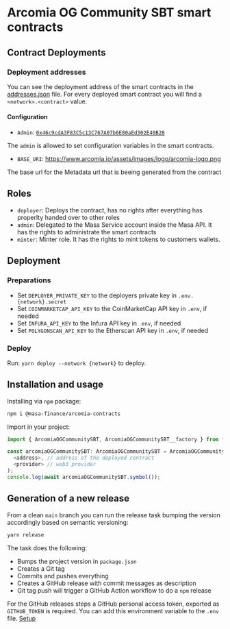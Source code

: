 # Arcomia OG Community SBT smart contracts

## Contract Deployments

### Deployment addresses

You can see the deployment address of the smart contracts in the [addresses.json](addresses.json) file. For every deployed smart contract you will find a `<network>.<contract>` value.

#### Configuration

- `Admin`: [`0x46c9cdA3F83C5c13C767A07b6E80aEd302E40B28`](https://mumbai.polygonscan.com/address/0x46c9cdA3F83C5c13C767A07b6E80aEd302E40B28)

The `admin` is allowed to set configuration variables in the smart contracts.

- `BASE_URI`: https://www.arcomia.io/assets/images/logo/arcomia-logo.png

The base url for the Metadata url that is beeing generated from the contract

## Roles

- `deployer`: Deploys the contract, has no rights after everything has properlty handed over to other roles
- `admin`: Delegated to the Masa Service account inside the Masa API. It has the rights to administrate the smart
  contracts
- `minter`: Minter role. It has the rights to mint tokens to customers wallets.

## Deployment

### Preparations

* Set `DEPLOYER_PRIVATE_KEY` to the deployers private key in `.env.{network}.secret`
* Set `COINMARKETCAP_API_KEY` to the CoinMarketCap API key in `.env`, if needed
* Set `INFURA_API_KEY` to the Infura API key in `.env`, if needed
* Set `POLYGONSCAN_API_KEY` to the Etherscan API key in `.env`, if needed

### Deploy

Run: `yarn deploy --network {network}` to deploy.

## Installation and usage

Installing via `npm` package:

```bash
npm i @masa-finance/arcomia-contracts
```

Import in your project:

```typescript
import { ArcomiaOGCommunitySBT, ArcomiaOGCommunitySBT__factory } from "@masa-finance/arcomia-contracts";

const arcomiaOGCommunitySBT: ArcomiaOGCommunitySBT = ArcomiaOGCommunitySBT__factory.connect(
  <address>, // address of the deployed contract
  <provider> // web3 provider
);
console.log(await arcomiaOGCommunitySBT.symbol());
```

## Generation of a new release

From a clean `main` branch you can run the release task bumping the version accordingly based on semantic versioning:

```bash
yarn release
```

The task does the following:

* Bumps the project version in `package.json`
* Creates a Git tag
* Commits and pushes everything
* Creates a GitHub release with commit messages as description
* Git tag push will trigger a GitHub Action workflow to do a `npm` release

For the GitHub releases steps a GitHub personal access token, exported as `GITHUB_TOKEN` is required. You can add this
environment variable to the `.env` file. [Setup](https://github.com/release-it/release-it#github-releases)
